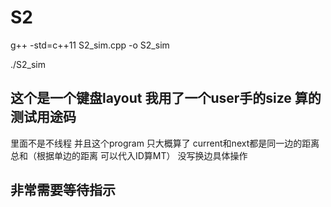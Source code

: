 # S2

g++ -std=c++11 S2_sim.cpp -o S2_sim

./S2_sim 

## 这个是一个键盘layout 我用了一个user手的size 算的测试用途码

里面不是不线程
并且这个program 只大概算了 current和next都是同一边的距离总和（根据单边的距离 可以代入ID算MT）
没写换边具体操作

## 非常需要等待指示
